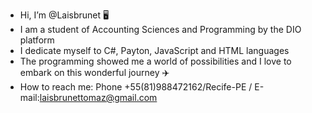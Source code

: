 -  Hi, I’m @Laisbrunet 🖥️
-  I am a student of Accounting Sciences and Programming by the DIO platform
-  I dedicate myself to C#, Payton, JavaScript and HTML languages
-  The programming showed me a world of possibilities and I love to embark on this wonderful journey ✈️
-  How to reach me: Phone +55(81)988472162/Recife-PE / E-mail:laisbrunettomaz@gmail.com 

<!---
